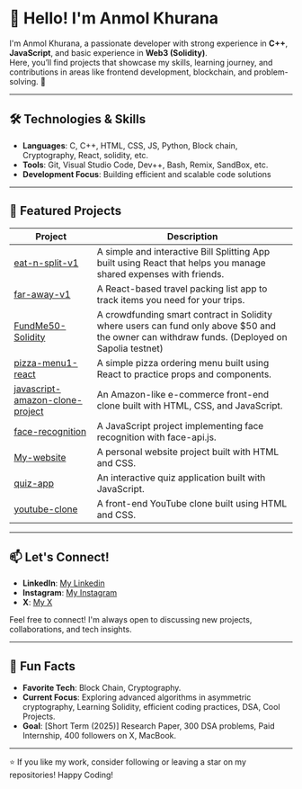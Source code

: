 # 👋 Hello! I'm Anmol Khurana

I'm Anmol Khurana, a passionate developer with strong experience in **C++**, **JavaScript**, and  basic experience in **Web3 (Solidity)**.  
Here, you’ll find projects that showcase my skills, learning journey, and contributions in areas like frontend development, blockchain, and problem-solving. 🚀  

---

## 🛠️ Technologies & Skills

- **Languages**: C, C++, HTML, CSS, JS, Python, Block chain, Cryptography, React, solidity, etc.
- **Tools**: Git, Visual Studio Code, Dev++, Bash, Remix, SandBox, etc.
- **Development Focus**: Building efficient and scalable code solutions 

---

## 🌟 Featured Projects

| Project | Description |
| ------- | ----------- |
| [eat-n-split-v1](https://github.com/anmolkhurana5205/eat-n-split-v1) | A simple and interactive Bill Splitting App built using React that helps you manage shared expenses with friends. |
| [far-away-v1](https://github.com/anmolkhurana5205/far-away-v1) | A React-based travel packing list app to track items you need for your trips. |
| [FundMe50-Solidity](https://github.com/anmolkhurana5205/FundMe50-Solidity) | A crowdfunding smart contract in Solidity where users can fund only above $50 and the owner can withdraw funds. (Deployed on Sapolia testnet) |
| [pizza-menu1-react](https://github.com/anmolkhurana5205/pizza-menu1-react) | A simple pizza ordering menu built using React to practice props and components. |
| [javascript-amazon-clone-project](https://github.com/anmolkhurana5205/javascript-amazon-clone-project) | An Amazon-like e-commerce front-end clone built with HTML, CSS, and JavaScript. |
| [face-recognition](https://github.com/anmolkhurana5205/face-recognition) | A JavaScript project implementing face recognition with face-api.js. |
| [My-website](https://github.com/anmolkhurana5205/My-website) | A personal website project built with HTML and CSS. |
| [quiz-app](https://github.com/anmolkhurana5205/quiz-app) | An interactive quiz application built with JavaScript. |
| [youtube-clone](https://github.com/anmolkhurana5205/youtube-clone) | A front-end YouTube clone built using HTML and CSS. |

---

## 📫 Let's Connect!

- **LinkedIn**: [My Linkedin](https://www.linkedin.com/in/anmolkhurana5205/)
- **Instagram**: [My Instagram](https://www.instagram.com/anmol.khurana.5205/)
- **X**: [My X](https://x.com/anmolkhuranaa/)

Feel free to connect! I'm always open to discussing new projects, collaborations, and tech insights.

---

## 🎉 Fun Facts

- **Favorite Tech**: Block Chain, Cryptography.
- **Current Focus**: Exploring advanced algorithms in asymmetric cryptography, Learning Solidity, efficient coding practices, DSA, Cool Projects.
- **Goal**: [Short Term (2025)] Research Paper, 300 DSA problems, Paid Internship, 400 followers on X, MacBook.

---

⭐ If you like my work, consider following or leaving a star on my repositories! Happy Coding!
